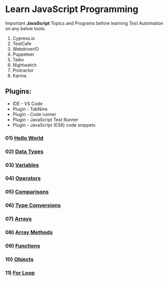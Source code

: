# Learn JavaScript Programming

Important **JavaScript** Topics and Programs before learning _Test Automation_ on any below tools:

1. Cypress.io
2. TestCafe
3. WebdriverIO
4. Puppeteer
5. Taiko
6. Nightwatch
7. Protractor
8. Karma

## Plugins:

- IDE - VS Code
- Plugin - TabNine
- Plugin - Code runner
- Plugin - JavaScript Test Runner
- Plugin - JavaScript (ES6) code snippets

### 01) [Hello World](introduction/01_HelloWorld.js)

### 02) [Data Types](introduction/02_DataTypes.js)

### 03) [Variables](introduction/03_Variables.js)

### 04) [Operators](introduction/04_Operators.js)

### 05) [Comparisons](introduction/05_Comparisons.js)

### 06) [Type Conversions](introduction/06_TypeConversions.js)

### 07) [Arrays](introduction/07_Arrays.js)

### 08) [Array Methods](introduction/08_ArrayMethods.js)

### 09) [Functions](introduction/09_Functions.js)

### 10) [Objects](introduction/10_Objects.js)

### 11) [For Loop](introduction/11_ForLoop.js)
